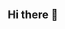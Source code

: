 ## Hi there 👋

<!--
**isa2801/isa2801** is a ✨ _special_ ✨ repository because its `README.md` (this file) appears on your GitHub profile.

Here are some ideas to get you started:

##- 🌱 Estoy aprendiendo sobre programación
##- ⚡ Fun fact: Me encanta descubrir nuevas cosas
-->
